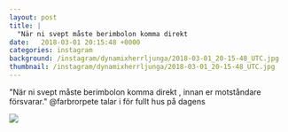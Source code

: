 ```yaml
---
layout: post
title: |
  "När ni svept måste berimbolon komma direkt 
date:   2018-03-01 20:15:48 +0000
categories: instagram
background: /instagram/dynamixherrljunga/2018-03-01_20-15-48_UTC.jpg
thumbnail: /instagram/dynamixherrljunga/2018-03-01_20-15-48_UTC.jpg
---
```

"När ni svept måste berimbolon komma direkt , innan er motståndare försvarar." @farbrorpete talar i för fullt hus på dagens 



<img src='/www-dynamix-herrljunga/instagram/dynamixherrljunga/2018-03-01_20-15-48_UTC.jpg' class='img-fluid' />
